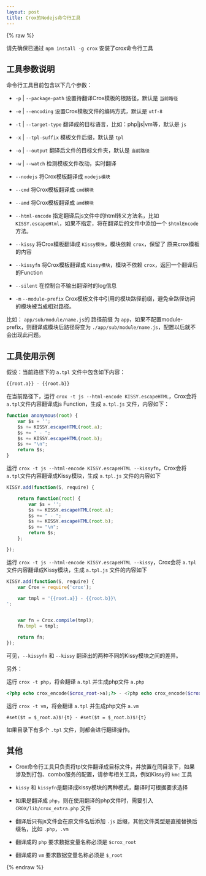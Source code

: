 ```yaml
---
layout: post
title: Crox的Nodejs命令行工具
---
```


{% raw %}

请先确保已通过 `npm install -g crox` 安装了crox命令行工具

## 工具参数说明

命令行工具目前包含以下几个参数：

- `-p` | `--package-path` 设置待翻译Crox模板的根路径，默认是 `当前路径`

- `-e` | `--encoding` 设置Crox模板文件的编码方式，默认是 `utf-8`

- `-t` | `--target-type` 翻译成的目标语言，比如：php|js|vm等，默认是 `js`

- `-x` | `--tpl-suffix` 模板文件后缀，默认是 `tpl`

- `-o` | `--output` 翻译后文件的目标文件夹，默认是 `当前路径`

- `-w` | `--watch` 检测模板文件改动，实时翻译

- `--nodejs` 将Crox模板翻译成 `nodejs模块`

- `--cmd` 将Crox模板翻译成 `cmd模块`

- `--amd` 将Crox模板翻译成 `amd模块`

- `--html-encode` 指定翻译后js文件中的html转义方法名，比如 `KISSY.escapeHtml`，如果不指定，将在翻译后的文件中添加一个 `$htmlEncode` 方法。

- `--kissy` 将Crox模板翻译成 `Kissy模块`，模块依赖 `crox`，保留了 原来crox模板的内容

- `--kissyfn` 将Crox模板翻译成 `Kissy模块`，模块不依赖 `crox`，返回一个翻译后的Function

- `--silent` 在控制台不输出翻译时的log信息

- `-m` `--module-prefix` Crox模板文件中引用的模块路径前缀，避免全路径访问的模块被当成相对路径。

比如： `app/sub/module/name.js`的 路径前缀 为 `app`，如果不配置module-prefix，则翻译成模块后路径将变为 `./app/sub/module/name.js`，配置以后就不会出现此问题。


## 工具使用示例

假设：当前路径下的 `a.tpl` 文件中包含如下内容：

```html
{{root.a}} - {{root.b}}
```

在当前路径下，运行 `crox -t js --html-encode KISSY.escapeHTML`，Crox会将 `a.tpl`文件内容翻译成js Function，生成 `a.tpl.js` 文件，内容如下：

```js
function anonymous(root) {
    var $s = '';
    $s += KISSY.escapeHTML(root.a);
    $s += " - ";
    $s += KISSY.escapeHTML(root.b);
    $s += "\n";
    return $s;
}
```

运行 `crox -t js --html-encode KISSY.escapeHTML --kissyfn`，Crox会将 `a.tpl`文件内容翻译成Kissy模块，生成 `a.tpl.js` 文件的内容如下

```js
KISSY.add(function(S, require) {

    return function(root) {
        var $s = '';
        $s += KISSY.escapeHTML(root.a);
        $s += " - ";
        $s += KISSY.escapeHTML(root.b);
        $s += "\n";
        return $s;
    };

});
```

运行 `crox -t js --html-encode KISSY.escapeHTML --kissy`，Crox会将 `a.tpl`文件内容翻译成Kissy模块，生成 `a.tpl.js` 文件的内容如下

```js
KISSY.add(function(S, require) {
    var Crox = require('crox');

    var tmpl = '{{root.a}} - {{root.b}}\
';


    var fn = Crox.compile(tmpl);
    fn.tmpl = tmpl;

    return fn;
});
```

可见，`--kissyfn` 和 `--kissy` 翻译出的两种不同的Kissy模块之间的差异。

另外：

运行 `crox -t php`，将会翻译 `a.tpl` 并生成php文件 `a.php`

```php
<?php echo crox_encode($crox_root->a);?> - <?php echo crox_encode($crox_root->b);?>
```

运行 `crox -t vm`，将会翻译 `a.tpl` 并生成php文件 `a.vm`

```
#set($t = $_root.a)$!{t} - #set($t = $_root.b)$!{t}
```

如果目录下有多个 `.tpl` 文件，则都会进行翻译操作。

## 其他

- Crox命令行工具只负责将tpl文件翻译成目标文件，并放置在同目录下，如果涉及到打包、combo服务的配置，请参考相关工具，例如Kissy的 `kmc` 工具

- `kissy` 和 `kissyfn`是翻译成kissy模块的两种模式，翻译时可根据要求选择

- 如果是翻译成 `php`，则在使用翻译的php文件时，需要引入 `CROX/lib/crox_extra.php` 文件

- 翻译后只有js文件会在原文件名后添加 `.js` 后缀，其他文件类型是直接替换后缀名，比如 `.php`，`.vm`

- 翻译成的 `php` 要求数据变量名称必须是 `$crox_root`

- 翻译成的 `vm` 要求数据变量名称必须是 `$_root`

{% endraw %}